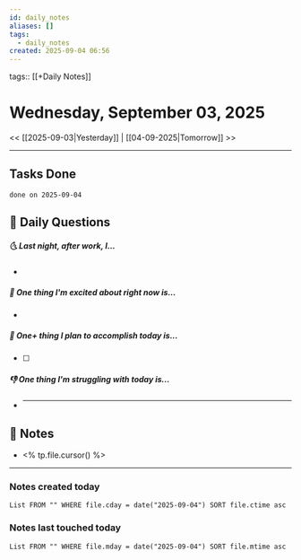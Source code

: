 ```yaml
---
id: daily_notes
aliases: []
tags:
  - daily_notes
created: 2025-09-04 06:56
---
```


tags:: [[+Daily Notes]]

# Wednesday, September 03, 2025

<< [[2025-09-03|Yesterday]] | [[04-09-2025|Tomorrow]] >>

---

## Tasks Done

```tasks
done on 2025-09-04
```

## 📅 Daily Questions

##### 🌜 Last night, after work, I...

-

##### 🙌 One thing I'm excited about right now is...

-

##### 🚀 One+ thing I plan to accomplish today is...

- [ ]

##### 👎 One thing I'm struggling with today is...

- ***

## 📝 Notes

- <% tp.file.cursor() %>

---

### Notes created today

```dataview
List FROM "" WHERE file.cday = date("2025-09-04") SORT file.ctime asc
```

### Notes last touched today

```dataview
List FROM "" WHERE file.mday = date("2025-09-04") SORT file.mtime asc
```
